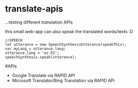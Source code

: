 # translate-apis
...testing different translation APIs

this small web-app can also speak the translated words/texts :D

    //SPEECH
    let utterance = new SpeechSynthesisUtterance(speakThis);
    var myLang = utterance.lang;
    utterance.lang = 'es-ES';
    speechSynthesis.speak(utterance);

#APIs
- Google Translate via RAPID API
- Microsoft Translator/Bing Translation via RAPID APi